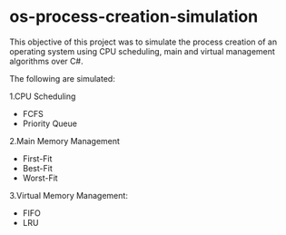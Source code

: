 # os-process-creation-simulation
This objective of this project was to simulate the process creation of an operating system using CPU scheduling, main and virtual management algorithms over C#.

The following are simulated:

1.CPU Scheduling
* FCFS
* Priority Queue

2.Main Memory Management
* First-Fit
* Best-Fit
* Worst-Fit

3.Virtual Memory Management:
* FIFO
* LRU
